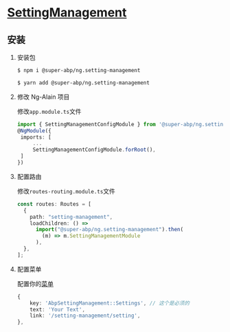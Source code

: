 # [SettingManagement](https://github.com/SuperAbp/npm)

## 安装

1. 安装包

   ```bash
   $ npm i @super-abp/ng.setting-management
   ```

   ```bash
   $ yarn add @super-abp/ng.setting-management
   ```

2. 修改 Ng-Alain 项目

   修改`app.module.ts`文件

   ```typescript
   import { SettingManagementConfigModule } from '@super-abp/ng.setting-management/config';
   @NgModule({
    imports: [
        ...
        SettingManagementConfigModule.forRoot(),
    ]
   })
   ```

3. 配置路由

   修改`routes-routing.module.ts`文件

   ```typescript
   const routes: Routes = [
     {
       path: "setting-management",
       loadChildren: () =>
         import("@super-abp/ng.setting-management").then(
           (m) => m.SettingManagementModule
         ),
     },
   ];
   ```

4. 配置菜单

   配置你的[菜单](https://ng-alain.com/theme/menu)

   ```typescript
   {
       key: 'AbpSettingManagement::Settings', // 这个是必须的
       text: 'Your Text',
       link: '/setting-management/setting',
   },
   ```
